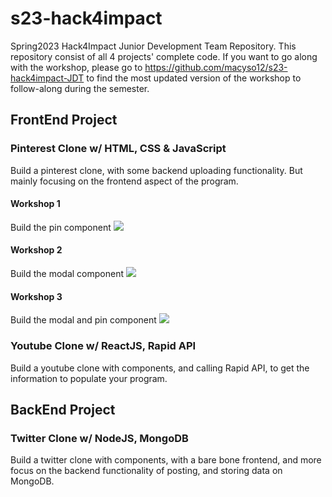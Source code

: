 # s23-hack4impact
Spring2023 Hack4Impact Junior Development Team Repository. This repository consist of all 4 projects' complete code. If you want to go along with the workshop, please go to https://github.com/macyso12/s23-hack4impact-JDT to find the most updated version of the workshop to follow-along during the semester.

## FrontEnd Project

### Pinterest Clone w/ HTML, CSS & JavaScript
Build a pinterest clone, with some backend uploading functionality. But mainly focusing on the frontend aspect of the program.

#### Workshop 1
Build the pin component 
![](./workshop-result/Workshop1Result.gif)

#### Workshop 2 
Build the modal component
![](./workshop-result/Workshop2Result.gif)

#### Workshop 3
Build the modal and pin component
![](./workshop-result/Workshop3Result.gif)

### Youtube Clone w/ ReactJS, Rapid API
Build a youtube clone with components, and calling Rapid API, to get the information to populate your program.

## BackEnd Project

### Twitter Clone w/ NodeJS, MongoDB
Build a twitter clone with components, with a bare bone frontend, and more focus on the backend functionality of posting, and storing data on MongoDB.
